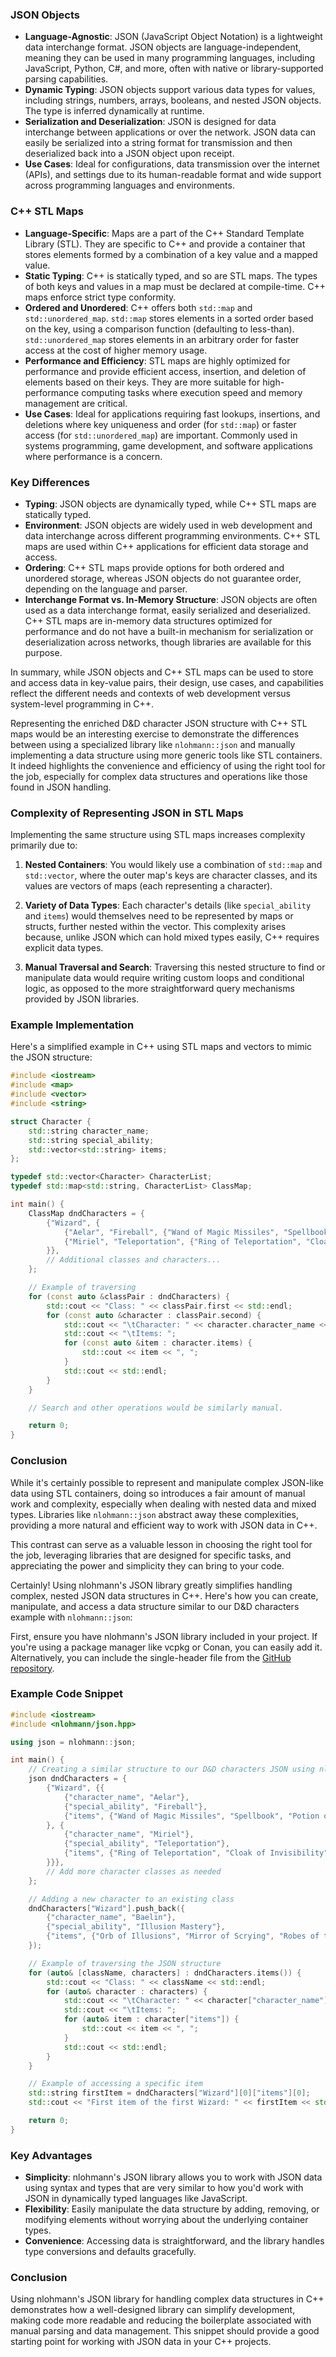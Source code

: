 

### JSON Objects

- **Language-Agnostic**: JSON (JavaScript Object Notation) is a lightweight data interchange format. JSON objects are language-independent, meaning they can be used in many programming languages, including JavaScript, Python, C#, and more, often with native or library-supported parsing capabilities.
- **Dynamic Typing**: JSON objects support various data types for values, including strings, numbers, arrays, booleans, and nested JSON objects. The type is inferred dynamically at runtime.
- **Serialization and Deserialization**: JSON is designed for data interchange between applications or over the network. JSON data can easily be serialized into a string format for transmission and then deserialized back into a JSON object upon receipt.
- **Use Cases**: Ideal for configurations, data transmission over the internet (APIs), and settings due to its human-readable format and wide support across programming languages and environments.

### C++ STL Maps

- **Language-Specific**: Maps are a part of the C++ Standard Template Library (STL). They are specific to C++ and provide a container that stores elements formed by a combination of a key value and a mapped value.
- **Static Typing**: C++ is statically typed, and so are STL maps. The types of both keys and values in a map must be declared at compile-time. C++ maps enforce strict type conformity.
- **Ordered and Unordered**: C++ offers both `std::map` and `std::unordered_map`. `std::map` stores elements in a sorted order based on the key, using a comparison function (defaulting to less-than). `std::unordered_map` stores elements in an arbitrary order for faster access at the cost of higher memory usage.
- **Performance and Efficiency**: STL maps are highly optimized for performance and provide efficient access, insertion, and deletion of elements based on their keys. They are more suitable for high-performance computing tasks where execution speed and memory management are critical.
- **Use Cases**: Ideal for applications requiring fast lookups, insertions, and deletions where key uniqueness and order (for `std::map`) or faster access (for `std::unordered_map`) are important. Commonly used in systems programming, game development, and software applications where performance is a concern.

### Key Differences

- **Typing**: JSON objects are dynamically typed, while C++ STL maps are statically typed.
- **Environment**: JSON objects are widely used in web development and data interchange across different programming environments. C++ STL maps are used within C++ applications for efficient data storage and access.
- **Ordering**: C++ STL maps provide options for both ordered and unordered storage, whereas JSON objects do not guarantee order, depending on the language and parser.
- **Interchange Format vs. In-Memory Structure**: JSON objects are often used as a data interchange format, easily serialized and deserialized. C++ STL maps are in-memory data structures optimized for performance and do not have a built-in mechanism for serialization or deserialization across networks, though libraries are available for this purpose.

In summary, while JSON objects and C++ STL maps can be used to store and access data in key-value pairs, their design, use cases, and capabilities reflect the different needs and contexts of web development versus system-level programming in C++.

Representing the enriched D&D character JSON structure with C++ STL maps would be an interesting exercise to demonstrate the differences between using a specialized library like `nlohmann::json` and manually implementing a data structure using more generic tools like STL containers. It indeed highlights the convenience and efficiency of using the right tool for the job, especially for complex data structures and operations like those found in JSON handling.

### Complexity of Representing JSON in STL Maps

Implementing the same structure using STL maps increases complexity primarily due to:

1. **Nested Containers**: You would likely use a combination of `std::map` and `std::vector`, where the outer map's keys are character classes, and its values are vectors of maps (each representing a character).

2. **Variety of Data Types**: Each character's details (like `special_ability` and `items`) would themselves need to be represented by maps or structs, further nested within the vector. This complexity arises because, unlike JSON which can hold mixed types easily, C++ requires explicit data types.

3. **Manual Traversal and Search**: Traversing this nested structure to find or manipulate data would require writing custom loops and conditional logic, as opposed to the more straightforward query mechanisms provided by JSON libraries.

### Example Implementation

Here's a simplified example in C++ using STL maps and vectors to mimic the JSON structure:

```cpp
#include <iostream>
#include <map>
#include <vector>
#include <string>

struct Character {
    std::string character_name;
    std::string special_ability;
    std::vector<std::string> items;
};

typedef std::vector<Character> CharacterList;
typedef std::map<std::string, CharacterList> ClassMap;

int main() {
    ClassMap dndCharacters = {
        {"Wizard", {
            {"Aelar", "Fireball", {"Wand of Magic Missiles", "Spellbook"}},
            {"Miriel", "Teleportation", {"Ring of Teleportation", "Cloak of Invisibility"}}
        }},
        // Additional classes and characters...
    };

    // Example of traversing
    for (const auto &classPair : dndCharacters) {
        std::cout << "Class: " << classPair.first << std::endl;
        for (const auto &character : classPair.second) {
            std::cout << "\tCharacter: " << character.character_name << ", Ability: " << character.special_ability << std::endl;
            std::cout << "\tItems: ";
            for (const auto &item : character.items) {
                std::cout << item << ", ";
            }
            std::cout << std::endl;
        }
    }

    // Search and other operations would be similarly manual.

    return 0;
}
```

### Conclusion

While it's certainly possible to represent and manipulate complex JSON-like data using STL containers, doing so introduces a fair amount of manual work and complexity, especially when dealing with nested data and mixed types. Libraries like `nlohmann::json` abstract away these complexities, providing a more natural and efficient way to work with JSON data in C++.

This contrast can serve as a valuable lesson in choosing the right tool for the job, leveraging libraries that are designed for specific tasks, and appreciating the power and simplicity they can bring to your code.

Certainly! Using nlohmann's JSON library greatly simplifies handling complex, nested JSON data structures in C++. Here's how you can create, manipulate, and access a data structure similar to our D&D characters example with `nlohmann::json`:

First, ensure you have nlohmann's JSON library included in your project. If you're using a package manager like vcpkg or Conan, you can easily add it. Alternatively, you can include the single-header file from the [GitHub repository](https://github.com/nlohmann/json).

### Example Code Snippet

```cpp
#include <iostream>
#include <nlohmann/json.hpp>

using json = nlohmann::json;

int main() {
    // Creating a similar structure to our D&D characters JSON using nlohmann::json
    json dndCharacters = {
        {"Wizard", {{
            {"character_name", "Aelar"},
            {"special_ability", "Fireball"},
            {"items", {"Wand of Magic Missiles", "Spellbook", "Potion of Healing"}}
        }, {
            {"character_name", "Miriel"},
            {"special_ability", "Teleportation"},
            {"items", {"Ring of Teleportation", "Cloak of Invisibility", "Amulet of Health"}}
        }}},
        // Add more character classes as needed
    };

    // Adding a new character to an existing class
    dndCharacters["Wizard"].push_back({
        {"character_name", "Baelin"},
        {"special_ability", "Illusion Mastery"},
        {"items", {"Orb of Illusions", "Mirror of Scrying", "Robes of the Archmagi"}}
    });

    // Example of traversing the JSON structure
    for (auto& [className, characters] : dndCharacters.items()) {
        std::cout << "Class: " << className << std::endl;
        for (auto& character : characters) {
            std::cout << "\tCharacter: " << character["character_name"] << ", Ability: " << character["special_ability"] << std::endl;
            std::cout << "\tItems: ";
            for (auto& item : character["items"]) {
                std::cout << item << ", ";
            }
            std::cout << std::endl;
        }
    }

    // Example of accessing a specific item
    std::string firstItem = dndCharacters["Wizard"][0]["items"][0];
    std::cout << "First item of the first Wizard: " << firstItem << std::endl;

    return 0;
}
```

### Key Advantages

- **Simplicity**: nlohmann's JSON library allows you to work with JSON data using syntax and types that are very similar to how you'd work with JSON in dynamically typed languages like JavaScript.
- **Flexibility**: Easily manipulate the data structure by adding, removing, or modifying elements without worrying about the underlying container types.
- **Convenience**: Accessing data is straightforward, and the library handles type conversions and defaults gracefully.

### Conclusion

Using nlohmann's JSON library for handling complex data structures in C++ demonstrates how a well-designed library can simplify development, making code more readable and reducing the boilerplate associated with manual parsing and data management. This snippet should provide a good starting point for working with JSON data in your C++ projects.